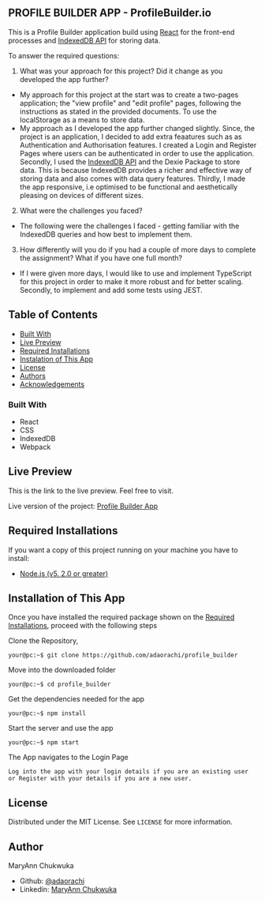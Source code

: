 ## PROFILE BUILDER APP - ProfileBuilder.io

This is a Profile Builder application build using [React](https://reactjs.org/) for the front-end processes and [IndexedDB API](https://developer.mozilla.org/en-US/docs/Web/API/IndexedDB_API) for storing data. 

To answer the required questions:

1. What was your approach for this project? Did it change as you developed the app further?
- My approach for this project at the start was to create a two-pages application; the "view profile" and "edit profile" pages, following the instructions as stated in the provided documents. To use the localStorage as a means to store data.
- My approach as I developed the app further changed slightly. Since, the project is an application, I decided to add extra feaatures such as as Authentication and Authorisation features. I created a Login and Register Pages where users can be authenticated in order to use the application. Secondly, I used the [IndexedDB API](https://developer.mozilla.org/en-US/docs/Web/API/IndexedDB_API) and the Dexie Package to store data. This is because IndexedDB provides a richer and effective way of storing data and also comes with data query features. Thirdly, I made the app responsive, i.e optimised to be functional and aesthetically pleasing on devices of different sizes.

2. What were the challenges you faced?
- The following were the challenges I faced - getting familiar with the IndexedDB queries and how best to implement them. 

3. How differently will you do if you had a couple of more days to complete the assignment? What if you have one full month?
- If I were given more days, I would like to use and implement TypeScript for this project in order to make it more robust and for better scaling. Secondly, to implement and add some tests using JEST.


## Table of Contents

* [Built With](#built-with)
* [Live Preview](#live-preview)
* [Required Installations](#required-installations)
* [Instalation of This App](#instalation)
* [License](#license)
* [Authors](#authors)
* [Acknowledgements](#acknowledgements)


### Built With

*   React
*   CSS
*   IndexedDB
*   Webpack

<!-- LIVE PREVIEW -->
## Live Preview

This is the link to the live preview. Feel free to visit.<br>

Live version of the project: [Profile Builder App](https://profilebuilder.netlify.app/)<br>


<!-- REQUIRED INSTALLATION -->
## Required Installations

<p>If you want a copy of this project running on your machine you have to install:</p>

* <a href="https://nodejs.org/en/">Node.js (v5. 2.0 or greater)</a>

<!-- INSTALLATION -->
## Installation of This App

Once you have installed the required package shown on the [Required Installations](#required-installations), proceed with the following steps

Clone the Repository,

```Shell
your@pc:~$ git clone https://github.com/adaorachi/profile_builder
```

Move into the downloaded folder

```Shell
your@pc:~$ cd profile_builder
```

Get the dependencies needed for the app

```Shell
your@pc:~$ npm install
```

Start the server and use the app

```Shell
your@pc:~$ npm start
```

The App navigates to the Login Page

```Shell
Log into the app with your login details if you are an existing user or Register with your details if you are a new user.
```

<!-- LICENSE -->
## License

Distributed under the MIT License. See `LICENSE` for more information.


<!-- CONTACT -->
## Author

 MaryAnn Chukwuka
 - Github: [@adaorachi](https://github.com/adaorachi)
 - Linkedin: [MaryAnn Chukwuka](https://www.linkedin.com/in/adaorachi/)


